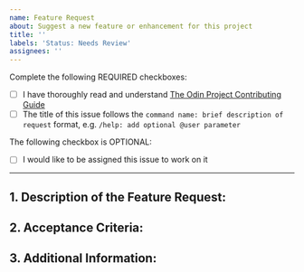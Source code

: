 ```yaml
---
name: Feature Request
about: Suggest a new feature or enhancement for this project
title: ''
labels: 'Status: Needs Review'
assignees: ''
---
```


<!-- Thank you for taking the time to submit a new feature request to The Odin Project. In order to get issues closed in a reasonable amount of time, you must include a baseline of information about the feature/enhancement you are proposing. Please read this template in its entirety before filling it out to ensure that it is filled out correctly. -->

Complete the following REQUIRED checkboxes:

- [ ] I have thoroughly read and understand [The Odin Project Contributing Guide](https://github.com/TheOdinProject/.github/blob/main/CONTRIBUTING.md)
- [ ] The title of this issue follows the `command name: brief description of request` format, e.g. `/help: add optional @user parameter`

The following checkbox is OPTIONAL:

<!-- Completing this checkbox does not guarantee you will be assigned this issue, but rather lets us know you are interested in working on it. -->

- [ ] I would like to be assigned this issue to work on it

---

## 1. Description of the Feature Request:

<!--
A clear and concise description of what the feature or enhancement is, including how it would be useful/beneficial or what problem(s) it would solve.

When suggesting an entirely new command, it can be helpful to include what text you believe should trigger the command, e.g. `/commandName` or `/commandName @user`.
-->

## 2. Acceptance Criteria:

<!--
A list of checkbox items that explain the requirements needed to be met to resolve this request, e.g.:
- [ ] A theme toggle is present on the dashboard
- [ ] Clicking the theme toggle changes between light and dark
- [ ] A user's theme choice persists after leaving the website
 -->

## 3. Additional Information:

<!-- Any additional information about the feature request, such as a link to a Discord discussion, screenshots, etc. -->
